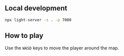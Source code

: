 ## Local development

```bash
npx light-server -s . -p 7000
```

## How to play

Use the `WASD` keys to move the player around the map.